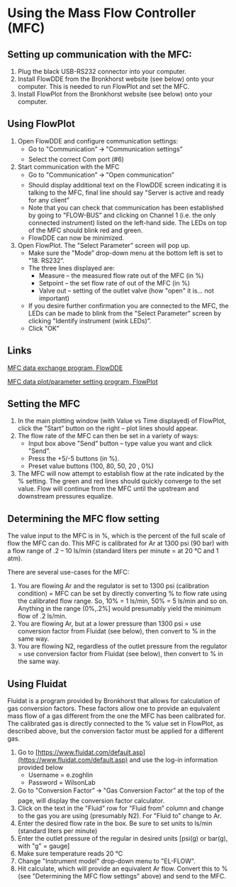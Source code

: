 # Using the Mass Flow Controller (MFC)

## Setting up communication with the MFC:

1. Plug the black USB-RS232 connector into your computer.
1. Install FlowDDE from the Bronkhorst website (see below) onto your computer. This is needed to run FlowPlot and set the MFC.
2. Install FlowPlot from the Bronkhorst website (see below) onto your computer.

## Using FlowPlot
1. Open FlowDDE and configure communication settings:
    - Go to "Communication” 🡪 "Communication settings” 
    - Select the correct Com port (#6)
1. Start communication with the MFC
    - Go to  "Communication” 🡪 "Open communication”
    - Should display additional text on the FlowDDE screen indicating it is talking to the MFC, final line should say "Server is active and ready for any client”
    - Note that you can check that communication has been established by going to "FLOW-BUS” and clicking on Channel 1 (i.e. the only connected instrument) listed on the left-hand side. The LEDs on top of the MFC should blink red and green.
    - FlowDDE can now be minimized.
1. Open FlowPlot. The "Select Parameter” screen will pop up.
    - Make sure the "Mode” drop-down menu at the bottom left is set to "18. RS232”.
    - The three lines displayed are:
        - Measure – the measured flow rate out of the MFC (in %)
        - Setpoint – the set flow rate of out of the MFC (in %)
        - Valve out – setting of the outlet valve (how "open" it is... not important)
    - If you desire further confirmation you are connected to the MFC, the LEDs can be made to blink from the "Select Parameter” screen by clicking "Identify instrument (wink LEDs)”.
    - Click "OK”

## Links
[MFC data exchange program, FlowDDE](https://www.bronkhorst.com/int/products/accessories-and-software/flowware/flowdde/)

[MFC data plot/parameter setting program, FlowPlot](https://www.bronkhorst.com/int/products/accessories-and-software/flowware/flowplot/#p_lt_ctl07_pageplaceholder_p_lt_ctl01_BRVideoWebPart_divMain)  

## Setting the MFC
1. In the main plotting window (with Value vs Time displayed) of FlowPlot, click the "Start” button on the right – plot lines should appear.
1. The flow rate of the MFC can then be set in a variety of ways:
    - Input box above "Send” button – type value you want and click "Send”. 
    - Press the +5/-5 buttons (in %).
    - Preset value buttons (100, 80, 50, 20 , 0%)
1. The MFC will now attempt to establish flow at the rate indicated by the % setting. The green and red lines should quickly converge to the set value. Flow will continue from the MFC until the upstream and downstream pressures equalize. 

## Determining the MFC flow setting
The value input to the MFC is in %, which is the percent of the full scale of flow the MFC can do. This MFC is calibrated for Ar at 1300 psi (90 bar) with a flow range of .2 – 10 ls/min (standard liters per minute = at 20 °C and 1 atm). 

There are several use-cases for the MFC:

1. You are flowing Ar and the regulator is set to 1300 psi (calibration condition) = MFC can be set by directly converting % to flow rate using the calibrated flow range. So, 10% = 1 ls/min, 50% = 5 ls/min and so on. Anything in the range (0%,.2%] would presumably yield the minimum flow of .2 ls/min.
1. You are flowing Ar, but at a lower pressure than 1300 psi = use conversion factor from Fluidat (see below), then convert to % in the same way. 
1. You are flowing N2, regardless of the outlet pressure from the regulator = use conversion factor from Fluidat (see below), then convert to % in the same way. 

## Using Fluidat

Fluidat is a program provided by Bronkhorst that allows for calculation of gas conversion factors. These factors allow one to provide an equivalent mass flow of a gas different from the one the MFC has been calibrated for. The calibrated gas is directly connected to the % value set in FlowPlot, as described above, but the conversion factor must be applied for a different gas.

1. Go to [https://www.fluidat.com/default.asp](https://www.fluidat.com/default.asp) and use the log-in information provided below
      - Username = e.zoghlin
      - Password = WilsonLab
1. Go to "Conversion Factor” 🡪 "Gas Conversion Factor” at the top of the page, will display the conversion factor calculator.
1. Click on the text in the "Fluid” row for "Fluid from” column and change to the gas you are using (presumably N2). For "Fluid to” change to Ar.
1. Enter the desired flow rate in the box. Be sure to set units to ls/min (standard liters per minute)
1. Enter the outlet pressure of the regular in desired units [psi(g) or bar(g), with "g" = gauge]
1. Make sure temperature reads 20 °C 
1. Change "Instrument model" drop-down menu to "EL-FLOW".
1. Hit calculate, which will provide an equivalent Ar flow. Convert this to % (see "Determining the MFC flow settings” above) and send to the MFC.

